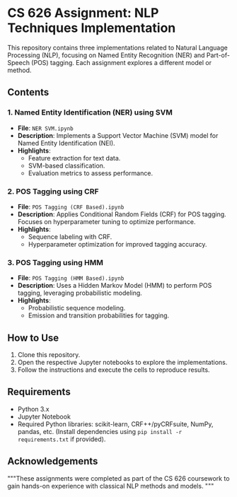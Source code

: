 # CS 626 Assignment: NLP Techniques Implementation

This repository contains three implementations related to Natural Language Processing (NLP), focusing on Named Entity Recognition (NER) and Part-of-Speech (POS) tagging. Each assignment explores a different model or method.

## Contents

### 1. Named Entity Identification (NER) using SVM
- **File**: `NER SVM.ipynb`
- **Description**: Implements a Support Vector Machine (SVM) model for Named Entity Identification (NEI). 
- **Highlights**:
  - Feature extraction for text data.
  - SVM-based classification.
  - Evaluation metrics to assess performance.

### 2. POS Tagging using CRF
- **File**: `POS Tagging (CRF Based).ipynb`
- **Description**: Applies Conditional Random Fields (CRF) for POS tagging. Focuses on hyperparameter tuning to optimize performance.
- **Highlights**:
  - Sequence labeling with CRF.
  - Hyperparameter optimization for improved tagging accuracy.

### 3. POS Tagging using HMM
- **File**: `POS Tagging (HMM Based).ipynb`
- **Description**: Uses a Hidden Markov Model (HMM) to perform POS tagging, leveraging probabilistic modeling.
- **Highlights**:
  - Probabilistic sequence modeling.
  - Emission and transition probabilities for tagging.

## How to Use
1. Clone this repository.
2. Open the respective Jupyter notebooks to explore the implementations.
3. Follow the instructions and execute the cells to reproduce results.

## Requirements
- Python 3.x
- Jupyter Notebook
- Required Python libraries: scikit-learn, CRF++/pyCRFsuite, NumPy, pandas, etc. (Install dependencies using `pip install -r requirements.txt` if provided).

## Acknowledgements
"""These assignments were completed as part of the CS 626 coursework to gain hands-on experience with classical NLP methods and models.
"""

